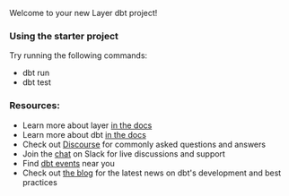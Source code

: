 Welcome to your new Layer dbt project!

### Using the starter project

Try running the following commands:
- dbt run
- dbt test


### Resources:
- Learn more about layer [in the docs](https://docs.app.layer.ai/docs/)
- Learn more about dbt [in the docs](https://docs.getdbt.com/docs/introduction)
- Check out [Discourse](https://discourse.layer.ai/) for commonly asked questions and answers
- Join the [chat](https://community.getdbt.com/) on Slack for live discussions and support
- Find [dbt events](https://events.getdbt.com) near you
- Check out [the blog](https://blog.getdbt.com/) for the latest news on dbt's development and best practices
